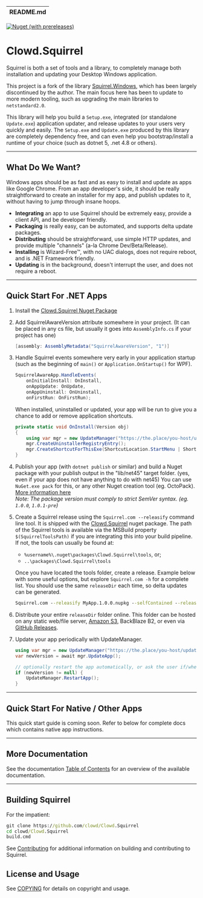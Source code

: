 | README.md |
|:---|

[![Nuget (with prereleases)](https://img.shields.io/nuget/vpre/Clowd.Squirrel?style=flat-square)](https://www.nuget.org/packages/Clowd.Squirrel/)

# Clowd.Squirrel

Squirrel is both a set of tools and a library, to completely manage both installation and updating your Desktop Windows application.

This project is a fork of the library [Squirrel.Windows](https://github.com/Squirrel/Squirrel.Windows), which has been largely discontinued by the author. The main focus here has been to update to more modern tooling, such as upgrading the main libraries to `netstandard2.0`. 

This library will help you build a `Setup.exe`, integrated (or standalone `Update.exe`) application updater, and release updates to your users very quickly and easily. The `Setup.exe` and `Update.exe` produced by this library are completely dependency free, and can even help you bootstrap/install a runtime of your choice (such as dotnet 5, .net 4.8 or others).

---

## What Do We Want?

Windows apps should be as fast and as easy to install and update as apps like Google Chrome. From an app developer's side, it should be really straightforward to create an installer for my app, and publish updates to it, without having to jump through insane hoops. 

* **Integrating** an app to use Squirrel should be extremely easy, provide a client API, and be developer friendly.
* **Packaging** is really easy, can be automated, and supports delta update packages.
* **Distributing** should be straightforward, use simple HTTP updates, and provide multiple "channels" (a-la Chrome Dev/Beta/Release).
* **Installing** is Wizard-Free™, with no UAC dialogs, does not require reboot, and is .NET Framework friendly.
* **Updating** is in the background, doesn't interrupt the user, and does not require a reboot.

---

## Quick Start For .NET Apps

1. Install the [Clowd.Squirrel Nuget Package](https://www.nuget.org/packages/Clowd.Squirrel/)

2. Add SquirrelAwareVersion attribute somewhere in your project. (It can be placed in any cs file, but usually it goes into `AssemblyInfo.cs` if your project has one)

   ```cs
   [assembly: AssemblyMetadata("SquirrelAwareVersion", "1")]
   ```
3. Handle Squirrel events somewhere very early in your application startup (such as the beginning of `main()` or `Application.OnStartup()` for WPF). 

   ```cs
   SquirrelAwareApp.HandleEvents(
       onInitialInstall: OnInstall,
       onAppUpdate: OnUpdate,
       onAppUninstall: OnUninstall,
       onFirstRun: OnFirstRun);
   ```

   When installed, uninstalled or updated, your app will be run to give you a chance to add or remove application shortcuts. 

   ```cs
   private static void OnInstall(Version obj)
   {
       using var mgr = new UpdateManager("https://the.place/you-host/updates");
       mgr.CreateUninstallerRegistryEntry();
       mgr.CreateShortcutForThisExe(ShortcutLocation.StartMenu | ShortcutLocation.Desktop);
   }
   ```

4. Publish your app (with `dotnet publish` or similar) and build a Nuget package with your publish output in the "lib/net45" target folder. (yes, even if your app does not have anything to do with net45)
   You can use `NuGet.exe pack` for this, or any other Nuget creation tool (eg. OctoPack). <br/>
   [More information here](docs/using/visual-studio-packaging.md#example-nuspec-file-for-myapp) <br/>
   *Note: The package version must comply to strict SemVer syntax. (eg. `1.0.0`, `1.0.1-pre`)*

5. Create a Squirrel release using the `Squirrel.com --releasify` command line tool. 
   It is shipped with the [Clowd.Squirrel](https://www.nuget.org/packages/Clowd.Squirrel/) nuget package. 
   The path of the Squirrel tools is available via the MSBuild property `$(SquirrelToolsPath)` if you are integrating this into your build pipeline.
   If not, the tools can usually be found at:
   - `%username%\.nuget\packages\Clowd.Squirrel\tools`, or;
   - `..\packages\Clowd.Squirrel\tools`
   
   Once you have located the tools folder, create a release. Example below with some useful options, but explore `Squirrel.com -h` for a complete list. You should use the same `releaseDir` each time, so delta updates can be generated.
   ```cmd
   Squirrel.com --releasify MyApp.1.0.0.nupkg --selfContained --releaseDir=".\releases" --setupIcon=myIcon.ico
   ```
   
6. Distribute your entire `releaseDir` folder online. This folder can be hosted on any static web/file server, [Amazon S3](docs/using/amazon-s3.md), BackBlaze B2, or even via [GitHub Releases](docs/using/github.md).

7. Update your app periodically with UpdateManager.
   ```cs
   using var mgr = new UpdateManager("https://the.place/you-host/updates");
   var newVersion = await mgr.UpdateApp();
   
   // optionally restart the app automatically, or ask the user if/when they want to restart
   if (newVersion != null) {
       UpdateManager.RestartApp();
   }
   ```

---

## Quick Start For Native / Other Apps

This quick start guide is coming soon. Refer to below for complete docs which contains native app instructions.

---

## More Documentation

See the documentation [Table of Contents](docs/readme.md) for an overview of the available documentation. 

---

## Building Squirrel
For the impatient:

```cmd
git clone https://github.com/clowd/Clowd.Squirrel
cd clowd/Clowd.Squirrel
build.cmd
```

See [Contributing](docs/contributing/contributing.md) for additional information on building and contributing to Squirrel.

## License and Usage

See [COPYING](COPYING) for details on copyright and usage.









